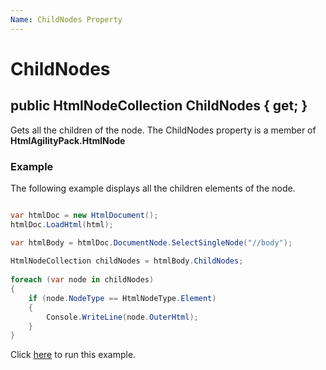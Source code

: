 ```yaml
---
Name: ChildNodes Property
---
```


# ChildNodes

## public HtmlNodeCollection ChildNodes { get; }

Gets all the children of the node. The ChildNodes property is a member of **HtmlAgilityPack.HtmlNode**

### Example

The following example displays all the children elements of the node.

```csharp

var htmlDoc = new HtmlDocument();
htmlDoc.LoadHtml(html);

var htmlBody = htmlDoc.DocumentNode.SelectSingleNode("//body");
		
HtmlNodeCollection childNodes = htmlBody.ChildNodes;
		
foreach (var node in childNodes)
{
    if (node.NodeType == HtmlNodeType.Element)
    {
        Console.WriteLine(node.OuterHtml);
    }
}	

```

Click [here](https://dotnetfiddle.net/9drY3o) to run this example.

